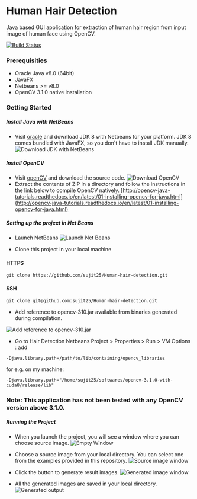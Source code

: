 # Human Hair Detection

Java based GUI application for extraction of human hair region from input image of human face using OpenCV.

[![Build Status](https://travis-ci.org/Promact/md2.svg?branch=master)](https://travis-ci.org/Promact/md2)

### Prerequisities
* Oracle Java v8.0 (64bit)
* JavaFX
* Netbeans >= v8.0
* OpenCV 3.1.0 native installation


### Getting Started
##### Install Java with NetBeans
* Visit [oracle](http://www.oracle.com/technetwork/java/javase/downloads/jdk-netbeans-jsp-142931.html) and download JDK 8 with Netbeans for your platform. JDK 8 comes bundled with JavaFX, so you don't have to install JDK manually.
![Download JDK with NetBeans](https://i.imgur.com/c1wKQv1.png)
##### Install OpenCV
* Visit [openCV](https://github.com/opencv/opencv/releases/tag/3.1.0) and download the source code.
![Download OpenCV](https://i.imgur.com/ipd7DK6.png)
* Extract the contents of ZIP in a directory and follow the instructions in the link below to compile OpenCV natively.
[http://opencv-java-tutorials.readthedocs.io/en/latest/01-installing-opencv-for-java.html](http://opencv-java-tutorials.readthedocs.io/en/latest/01-installing-opencv-for-java.html)


##### Setting up the project in Net Beans
* Launch NetBeans
![Launch Net Beans](https://i.imgur.com/U7sW2N8.png)

* Clone this project in your local machine
#### HTTPS
```
git clone https://github.com/sujit25/Human-hair-detection.git
```
#### SSH
```
git clone git@github.com:sujit25/Human-hair-detection.git
```

* Add reference to opencv-310.jar available from binaries generated during compilation.

![Add reference to opencv-310.jar](https://i.imgur.com/2Yiw8SF.png)
    
* Go to Hair Detection Netbeans Project > Properties > Run > VM Options : add 
```
-Djava.library.path=/path/to/lib/containing/opencv_libraries
```
for e.g. on my machine: 
```
-Djava.library.path="/home/sujit25/softwares/opencv-3.1.0-with-cuda8/release/lib"
```

### Note: This application has not been tested with any OpenCV version above 3.1.0.

##### Running the Project
* When you launch the project, you will see a window where you can choose source image.
![Empty Window](https://i.imgur.com/t6vEE8C.png) 

* Choose a source image from your local directory. You can select one from the examples provided in this repository.
![Source image window](https://i.imgur.com/FU0JXyb.png)

* Click the button to generate result images.
![Generated image window](https://i.imgur.com/NdEMZtd.png)

* All the generated images are saved in your local directory.
![Generated output](https://i.imgur.com/xxHs3AR.png)
